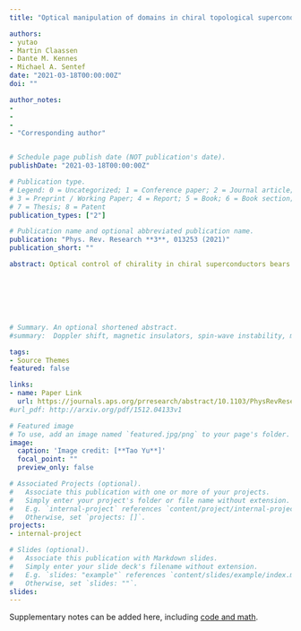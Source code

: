 ```yaml
---
title: "Optical manipulation of domains in chiral topological superconductors"

authors:
- yutao
- Martin Claassen
- Dante M. Kennes
- Michael A. Sentef
date: "2021-03-18T00:00:00Z"
doi: ""

author_notes:
-
-
-
- "Corresponding author"


# Schedule page publish date (NOT publication's date).
publishDate: "2021-03-18T00:00:00Z"

# Publication type.
# Legend: 0 = Uncategorized; 1 = Conference paper; 2 = Journal article;
# 3 = Preprint / Working Paper; 4 = Report; 5 = Book; 6 = Book section;
# 7 = Thesis; 8 = Patent
publication_types: ["2"]

# Publication name and optional abbreviated publication name.
publication: "Phys. Rev. Research **3**, 013253 (2021)"
publication_short: ""

abstract: Optical control of chirality in chiral superconductors bears potential for future topological quantum computing applications. When a chiral domain is written and erased by a laser spot, the Majorana modes around the domain can be manipulated on ultrafast timescales. Here we study topological superconductors with two chiral order parameters coupled via light fields by a time-dependent real-space Ginzburg-Landau approach. Continuous optical driving, or the application of supercurrent, hybridizes the two chiral order parameters, allowing one to induce and control the superconducting state beyond what is possible in equilibrium. We show that superconductivity can even be enhanced if the mutual coupling between two order parameters is sufficiently strong. Furthermore, we demonstrate that short optical pulses with spot size larger than a critical one can overcome a counteracting diffusion effect and write, erase, or move chiral domains. Surprisingly, these domains are found to be stable, which might enable optically programmable quantum computers in the future.







# Summary. An optional shortened abstract.
#summary:  Doppler shift, magnetic insulators, spin-wave instability, magnon-magnon interactions.

tags:
- Source Themes
featured: false

links:
- name: Paper Link
  url: https://journals.aps.org/prresearch/abstract/10.1103/PhysRevResearch.3.013253
#url_pdf: http://arxiv.org/pdf/1512.04133v1

# Featured image
# To use, add an image named `featured.jpg/png` to your page's folder. 
image:
  caption: 'Image credit: [**Tao Yu**]'
  focal_point: ""
  preview_only: false

# Associated Projects (optional).
#   Associate this publication with one or more of your projects.
#   Simply enter your project's folder or file name without extension.
#   E.g. `internal-project` references `content/project/internal-project/index.md`.
#   Otherwise, set `projects: []`.
projects:
- internal-project

# Slides (optional).
#   Associate this publication with Markdown slides.
#   Simply enter your slide deck's filename without extension.
#   E.g. `slides: "example"` references `content/slides/example/index.md`.
#   Otherwise, set `slides: ""`.
slides:
---
```


Supplementary notes can be added here, including [code and math](https://sourcethemes.com/academic/docs/writing-markdown-latex/).
